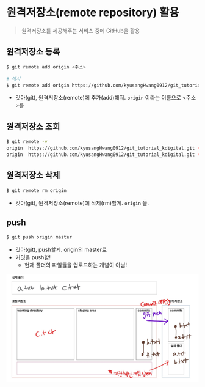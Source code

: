 # 원격저장소(remote repository) 활용

> 원격저장소를 제공해주는 서비스 중에 GitHub을 활용

## 원격저장소 등록

```bash
$ git remote add origin <주소>
```

```bash
# 예시
$ git remote add origin https://github.com/kyusangHwang0912/git_tutorial_kdigital.git
```

* 깃아(git), 원격저장소(remote)에 추가(add)해줘. `origin` 이라는 이름으로 <주소>를 

## 원격저장소 조회

```bash
$ git remote -v
origin  https://github.com/kyusangHwang0912/git_tutorial_kdigital.git (fetch)
origin  https://github.com/kyusangHwang0912/git_tutorial_kdigital.git (push)

```

## 원격저장소 삭제

```bash
$ git remote rm origin
```

* 깃아(git), 원격저장소(remote)에 삭제(rm)할게. `origin` 을.

## push

```bash
$ git push origin master
```

* 깃아(git), push할게. origin의 master로
* 커밋을 push함! 
  * 현재 폴더의 파일들을 업로드하는 개념이 아님!

![333](md-images/333.jpg)

